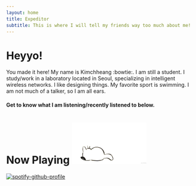```yaml
---
layout: home
title: Expeditor
subtitle: This is where I will tell my friends way too much about me!
---
```

# Heyyo!
You made it here!
My name is Kimchheang :bowtie:. I am still a student. I study/work in a laboratory located in Seoul, specializing in intelligent wireless networks. I like designing things. My favorite sport is swimming. I am not much of a talker, so I am all ears.
#### Get to know what I am listening/recently listened to below.
# Now Playing <img src="/assets/14pz.gif" width="200" height="110"/>
[![spotify-github-profile](https://spotify-github-profile.vercel.app/api/view?uid=l0d5u4xvdcvavv2a2of81kx07&cover_image=true&theme=default)](https://github.com/kittinan/spotify-github-profile)
